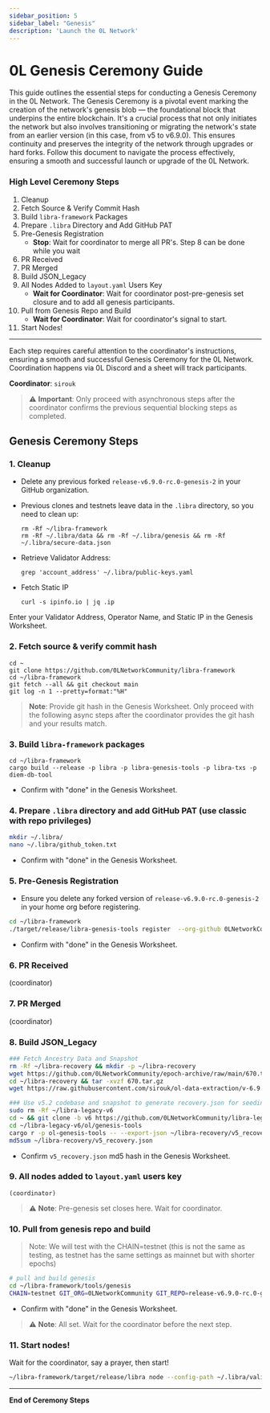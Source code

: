 ```yaml
---
sidebar_position: 5
sidebar_label: "Genesis"
description: 'Launch the 0L Network'
---
```


# 0L Genesis Ceremony Guide

This guide outlines the essential steps for conducting a Genesis Ceremony in the 0L Network. The Genesis Ceremony is a pivotal event marking the creation of the network's genesis blob — the foundational block that underpins the entire blockchain. It's a crucial process that not only initiates the network but also involves transitioning or migrating the network's state from an earlier version (in this case, from v5 to v6.9.0). This ensures continuity and preserves the integrity of the network through upgrades or hard forks. Follow this document to navigate the process effectively, ensuring a smooth and successful launch or upgrade of the 0L Network.

### High Level Ceremony Steps

1. Cleanup
2. Fetch Source & Verify Commit Hash
3. Build `libra-framework` Packages
4. Prepare `.libra` Directory and Add GitHub PAT
5. Pre-Genesis Registration
   - **Stop**: Wait for coordinator to merge all PR's. Step 8 can be done while you wait
6. PR Received
7. PR Merged
8. Build JSON_Legacy
9. All Nodes Added to `layout.yaml` Users Key
   - **Wait for Coordinator**: Wait for coordinator post-pre-genesis set closure and to add all genesis participants.
10. Pull from Genesis Repo and Build
    - **Wait for Coordinator**: Wait for coordinator's signal to start.
11. Start Nodes!
    
---
Each step requires careful attention to the coordinator's instructions, ensuring a smooth and successful Genesis Ceremony for the 0L Network. Coordination happens via 0L Discord and a sheet will track participants.



**Coordinator**: `sirouk`

> ⚠️ **Important**: Only proceed with asynchronous steps after the coordinator confirms the previous sequential blocking steps as completed.

## Genesis Ceremony Steps

### 1. Cleanup
- Delete any previous forked `release-v6.9.0-rc.0-genesis-2` in your GitHub organization.
- Previous clones and testnets leave data in the `.libra` directory, so you need to clean up:
  ```
  rm -Rf ~/libra-framework
  rm -Rf ~/.libra/data && rm -Rf ~/.libra/genesis && rm -Rf ~/.libra/secure-data.json
  ```
- Retrieve Validator Address:

  ```
  grep 'account_address' ~/.libra/public-keys.yaml
  ```
- Fetch Static IP

  ```
  curl -s ipinfo.io | jq .ip
  ```

Enter your Validator Address, Operator Name, and Static IP in the Genesis Worksheet.

### 2. Fetch source & verify commit hash

```
cd ~
git clone https://github.com/0LNetworkCommunity/libra-framework
cd ~/libra-framework
git fetch --all && git checkout main
git log -n 1 --pretty=format:"%H"
```

 > **Note**: Provide git hash in the Genesis Worksheet. Only proceed with the following async steps after the coordinator provides the git hash and your results match.

### 3. Build `libra-framework` packages
```
cd ~/libra-framework
cargo build --release -p libra -p libra-genesis-tools -p libra-txs -p diem-db-tool
```
- Confirm with "done" in the Genesis Worksheet.

### 4. Prepare `.libra` directory and add GitHub PAT (use classic with repo privileges)
```bash
mkdir ~/.libra/
nano ~/.libra/github_token.txt
```
- Confirm with "done" in the Genesis Worksheet.

### 5. Pre-Genesis Registration
- Ensure you delete any forked version of `release-v6.9.0-rc.0-genesis-2` in your home org before registering.
```bash
cd ~/libra-framework
./target/release/libra-genesis-tools register  --org-github 0LNetworkCommunity --name-github release-v6.9.0-rc.0-genesis-6b
```
- Confirm with "done" in the Genesis Worksheet.

### 6. PR Received
(coordinator)

### 7. PR Merged
(coordinator)

### 8. Build JSON_Legacy
```bash
### Fetch Ancestry Data and Snapshot
rm -Rf ~/libra-recovery && mkdir -p ~/libra-recovery
wget https://github.com/0LNetworkCommunity/epoch-archive/raw/main/670.tar.gz -O ~/libra-recovery/670.tar.gz
cd ~/libra-recovery && tar -xvzf 670.tar.gz
wget https://raw.githubusercontent.com/sirouk/ol-data-extraction/v-6.9.x-ready/assets/data.json -O ~/libra-framework/tools/genesis/tests/fixtures/v5_recovery.json

### Use v5.2 codebase and snapshot to generate recovery.json for seeding v6.9.x state
sudo rm -Rf ~/libra-legacy-v6
cd ~ && git clone -b v6 https://github.com/0LNetworkCommunity/libra-legacy-v6
cd ~/libra-legacy-v6/ol/genesis-tools
cargo r -p ol-genesis-tools -- --export-json ~/libra-recovery/v5_recovery.json --snapshot-path ~/libra-recovery/670/state_ver* --ancestry-file ~/libra-recovery/v5_ancestry.json
md5sum ~/libra-recovery/v5_recovery.json
```
- Confirm `v5_recovery.json` md5 hash in the Genesis Worksheet.

### 9. All nodes added to `layout.yaml` users key
    (coordinator)  
> ⚠️ **Note**: Pre-genesis set closes here. Wait for coordinator.

### 10. Pull from genesis repo and build

> Note: We will test with the CHAIN=testnet (this is not the same as testing, as testnet has the same settings as mainnet but with shorter epochs)
```bash
# pull and build genesis
cd ~/libra-framework/tools/genesis
CHAIN=testnet GIT_ORG=0LNetworkCommunity GIT_REPO=release-v6.9.0-rc.0-genesis-6b RECOVERY_FILE=~/libra-recovery/v5_recovery.json make genesis
```
- Confirm with "done" in the Genesis Worksheet.

> ⚠️ **Note**: All set. Wait for the coordinator before the next step.

### 11. Start nodes!
Wait for the coordinator, say a prayer, then start!
```bash
~/libra-framework/target/release/libra node --config-path ~/.libra/validator.yaml
```

---
**End of Ceremony Steps**